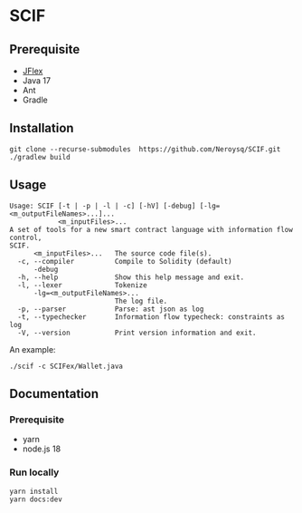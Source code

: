 # SCIF

## Prerequisite

* [JFlex](https://jflex.de/)
* Java 17
* Ant
* Gradle

## Installation

```console
git clone --recurse-submodules  https://github.com/Neroysq/SCIF.git
./gradlew build
```

## Usage

```console
Usage: SCIF [-t | -p | -l | -c] [-hV] [-debug] [-lg=<m_outputFileNames>...]...
            <m_inputFiles>...
A set of tools for a new smart contract language with information flow control,
SCIF.
      <m_inputFiles>...   The source code file(s).
  -c, --compiler          Compile to Solidity (default)
      -debug
  -h, --help              Show this help message and exit.
  -l, --lexer             Tokenize
      -lg=<m_outputFileNames>...
                          The log file.
  -p, --parser            Parse: ast json as log
  -t, --typechecker       Information flow typecheck: constraints as log
  -V, --version           Print version information and exit.
```

An example:

```console
./scif -c SCIFex/Wallet.java
```

## Documentation

### Prerequisite

* yarn
* node.js 18

### Run locally

```console
yarn install
yarn docs:dev
```

